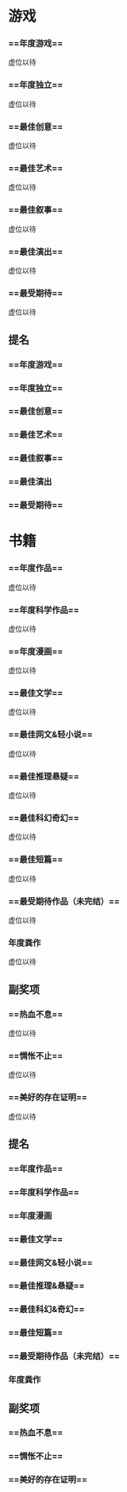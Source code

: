 
# 游戏

### ==年度游戏== 
 虚位以待
 
### ==年度独立==
 虚位以待
 
### ==最佳创意==
 虚位以待
 
### ==最佳艺术==
 虚位以待
 
### ==最佳叙事==
 虚位以待
 
### ==最佳演出==
 虚位以待
 
### ==最受期待==
 虚位以待
 

## 提名

### ==年度游戏== 
 
### ==年度独立==
 
### ==最佳创意==
 
### ==最佳艺术==
 
### ==最佳叙事==
 
### ==最佳演出
 
### ==最受期待==
 


# 书籍

### ==年度作品==
 虚位以待
 
### ==年度科学作品==
 虚位以待
 
### ==年度漫画==
 虚位以待
 
### ==最佳文学==
 虚位以待
 
### ==最佳网文&轻小说==
 虚位以待
 
### ==最佳推理悬疑==
 虚位以待
 
### ==最佳科幻奇幻==
 虚位以待
 
### ==最佳短篇==
 虚位以待
 
### ==最受期待作品（未完结）==
 虚位以待
 
### 年度粪作
 虚位以待
  
## 副奖项

### ==热血不息==
 虚位以待
 
### ==惆怅不止==
 虚位以待
 
### ==美好的存在证明==
 虚位以待
 
## 提名

### ==年度作品==
 
### ==年度科学作品==
 
### ==年度漫画
 
### ==最佳文学==
 
### ==最佳网文&轻小说==
 
### ==最佳推理&悬疑==
 
### ==最佳科幻&奇幻==
 
### ==最佳短篇==
 
### ==最受期待作品（未完结）==
 
### 年度粪作
 
## 副奖项

### ==热血不息==
 
### ==惆怅不止==
 
### ==美好的存在证明==
 